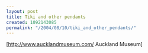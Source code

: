```yaml
---
layout: post
title: Tiki and other pendants
created: 1092143085
permalink: "/2004/08/10/tiki_and_other_pendants/"
---
```

[http://www.aucklandmuseum.com/ Auckland Museum]
